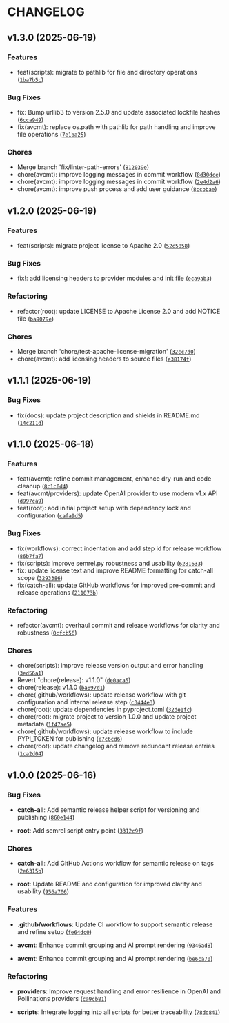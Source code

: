 # CHANGELOG

<!-- version list -->

## v1.3.0 (2025-06-19)

### Features
- feat(scripts): migrate to pathlib for file and directory operations ([`1ba7b5c`](https://github.com/andyvandaric/avcmt-py/commit/1ba7b5c))

### Bug Fixes
- fix: Bump urllib3 to version 2.5.0 and update associated lockfile hashes ([`6cca949`](https://github.com/andyvandaric/avcmt-py/commit/6cca949))
- fix(avcmt): replace os.path with pathlib for path handling and improve file operations ([`7e1ba25`](https://github.com/andyvandaric/avcmt-py/commit/7e1ba25))

### Chores
- Merge branch 'fix/linter-path-errors' ([`812039e`](https://github.com/andyvandaric/avcmt-py/commit/812039e))
- chore(avcmt): improve logging messages in commit workflow ([`8d30dce`](https://github.com/andyvandaric/avcmt-py/commit/8d30dce))
- chore(avcmt): improve logging messages in commit workflow ([`2e4d2a6`](https://github.com/andyvandaric/avcmt-py/commit/2e4d2a6))
- chore(avcmt): improve push process and add user guidance ([`8ccbbae`](https://github.com/andyvandaric/avcmt-py/commit/8ccbbae))


## v1.2.0 (2025-06-19)

### Features
- feat(scripts): migrate project license to Apache 2.0 ([`52c5858`](https://github.com/andyvandaric/avcmt-py/commit/52c5858))

### Bug Fixes
- fix!: add licensing headers to provider modules and init file ([`eca9ab3`](https://github.com/andyvandaric/avcmt-py/commit/eca9ab3))

### Refactoring
- refactor(root): update LICENSE to Apache License 2.0 and add NOTICE file ([`ba9079e`](https://github.com/andyvandaric/avcmt-py/commit/ba9079e))

### Chores
- Merge branch 'chore/test-apache-license-migration' ([`32cc7d0`](https://github.com/andyvandaric/avcmt-py/commit/32cc7d0))
- chore(avcmt): add licensing headers to source files ([`e38174f`](https://github.com/andyvandaric/avcmt-py/commit/e38174f))


## v1.1.1 (2025-06-19)

### Bug Fixes
- fix(docs): update project description and shields in README.md ([`14c211d`](https://github.com/andyvandaric/avcmt-py/commit/14c211d))


## v1.1.0 (2025-06-18)

### Features
- feat(avcmt): refine commit management, enhance dry-run and code cleanup ([`8c1c0d4`](https://github.com/andyvandaric/avcmt-py/commit/8c1c0d4))
- feat(avcmt/providers): update OpenAI provider to use modern v1.x API ([`d997ca9`](https://github.com/andyvandaric/avcmt-py/commit/d997ca9))
- feat(root): add initial project setup with dependency lock and configuration ([`cafa9d5`](https://github.com/andyvandaric/avcmt-py/commit/cafa9d5))

### Bug Fixes
- fix(workflows): correct indentation and add step id for release workflow ([`86b7fa7`](https://github.com/andyvandaric/avcmt-py/commit/86b7fa7))
- fix(scripts): improve semrel.py robustness and usability ([`6281633`](https://github.com/andyvandaric/avcmt-py/commit/6281633))
- fix: update license text and improve README formatting for catch-all scope ([`3293386`](https://github.com/andyvandaric/avcmt-py/commit/3293386))
- fix(catch-all): update GitHub workflows for improved pre-commit and release operations ([`211073b`](https://github.com/andyvandaric/avcmt-py/commit/211073b))

### Refactoring
- refactor(avcmt): overhaul commit and release workflows for clarity and robustness ([`0cfcb56`](https://github.com/andyvandaric/avcmt-py/commit/0cfcb56))

### Chores
- chore(scripts): improve release version output and error handling ([`3ed56a1`](https://github.com/andyvandaric/avcmt-py/commit/3ed56a1))
- Revert "chore(release): v1.1.0" ([`de0aca5`](https://github.com/andyvandaric/avcmt-py/commit/de0aca5))
- chore(release): v1.1.0 ([`ba897d1`](https://github.com/andyvandaric/avcmt-py/commit/ba897d1))
- chore(.github/workflows): update release workflow with git configuration and internal release step ([`c3444e3`](https://github.com/andyvandaric/avcmt-py/commit/c3444e3))
- chore(root): update dependencies in pyproject.toml ([`32de1fc`](https://github.com/andyvandaric/avcmt-py/commit/32de1fc))
- chore(root): migrate project to version 1.0.0 and update project metadata ([`1f47ae5`](https://github.com/andyvandaric/avcmt-py/commit/1f47ae5))
- chore(.github/workflows): update release workflow to include PYPI_TOKEN for publishing ([`e7c6cd6`](https://github.com/andyvandaric/avcmt-py/commit/e7c6cd6))
- chore(root): update changelog and remove redundant release entries ([`1ca2d04`](https://github.com/andyvandaric/avcmt-py/commit/1ca2d04))


## v1.0.0 (2025-06-16)

### Bug Fixes

- **catch-all**: Add semantic release helper script for versioning and publishing
  ([`860e144`](https://github.com/andyvandaric/avcmt-py/commit/860e14466eeb7de4f1bbfd2be8e86ffad580c9a4))

- **root**: Add semrel script entry point
  ([`3312c9f`](https://github.com/andyvandaric/avcmt-py/commit/3312c9faf4b0607c731f7f446521b03a1dc742b8))

### Chores

- **catch-all**: Add GitHub Actions workflow for semantic release on tags
  ([`2e6315b`](https://github.com/andyvandaric/avcmt-py/commit/2e6315bf2aed0fafc308289562614a6c7b1c4c57))

- **root**: Update README and configuration for improved clarity and usability
  ([`956a706`](https://github.com/andyvandaric/avcmt-py/commit/956a706d864f8b83107764d5787894efac1119f1))

### Features

- **.github/workflows**: Update CI workflow to support semantic release and refine setup
  ([`fe64dc0`](https://github.com/andyvandaric/avcmt-py/commit/fe64dc0522f5d2dbdb26fa4f8aeab1e6d13a5a88))

- **avcmt**: Enhance commit grouping and AI prompt rendering
  ([`9346ad8`](https://github.com/andyvandaric/avcmt-py/commit/9346ad8fce60763681f0384e16d0fa2aa7666584))

- **avcmt**: Enhance commit grouping and AI prompt rendering
  ([`be6ca70`](https://github.com/andyvandaric/avcmt-py/commit/be6ca706bef6eecd1250fef7bf9db8d429b1b467))

### Refactoring

- **providers**: Improve request handling and error resilience in OpenAI and Pollinations providers
  ([`ca9cb81`](https://github.com/andyvandaric/avcmt-py/commit/ca9cb8144ca025f6bd84288d36b3f3bda8416d56))

- **scripts**: Integrate logging into all scripts for better traceability
  ([`78dd841`](https://github.com/andyvandaric/avcmt-py/commit/78dd841bd448d42cf5bcf0dd2ac41fb86c457de6))
